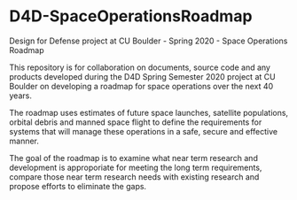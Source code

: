 # D4D-SpaceOperationsRoadmap
Design for Defense project at CU Boulder - Spring 2020 - Space Operations Roadmap

This repository is for collaboration on documents, source code and any products developed during the D4D Spring Semester 2020 project at CU Boulder on developing a roadmap for space operations over the next 40 years.

The roadmap uses estimates of future space launches, satellite populations, orbital debris and manned space flight to define the requirements for systems that will manage these operations in a safe, secure and effective manner.

The goal of the roadmap is to examine what near term research and development is approporiate for meeting the long term requirements, compare those near term research needs with existing research and propose efforts to eliminate the gaps.
